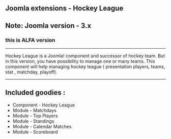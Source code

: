 ## Joomla extensions - Hockey League

## Note: Joomla version - 3.x

### this is ALFA version 

-----
Hockey League is a Joomla! component and successor of hockey team.
But in this version, you have possibility to manage one or many teams.
This component will help managing hockey league ( presentation players, teams, stat , matchday, playoff). 

-----

## Included goodies :
   * Component - Hockey League
   * Module - Matchdays
   * Module - Top Players
   * Module - Standings
   * Module - Calendar Matches
   * Module - Scoreboard

